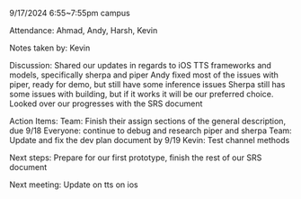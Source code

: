 9/17/2024 6:55~7:55pm campus

Attendance: Ahmad, Andy, Harsh, Kevin

Notes taken by: Kevin

Discussion:
Shared our updates in regards to iOS TTS frameworks and models, specifically sherpa and piper
Andy fixed most of the issues with piper, ready for demo, but still have some inference issues
Sherpa still has some issues with building, but if it works it will be our preferred choice.
Looked over our progresses with the SRS document

Action Items:
Team: Finish their assign sections of the general description, due 9/18
Everyone: continue to debug and research piper and sherpa
Team: Update and fix the dev plan document by 9/19
Kevin: Test channel methods

Next steps:
Prepare for our first prototype, finish the rest of our SRS document

Next meeting:
Update on tts on ios
